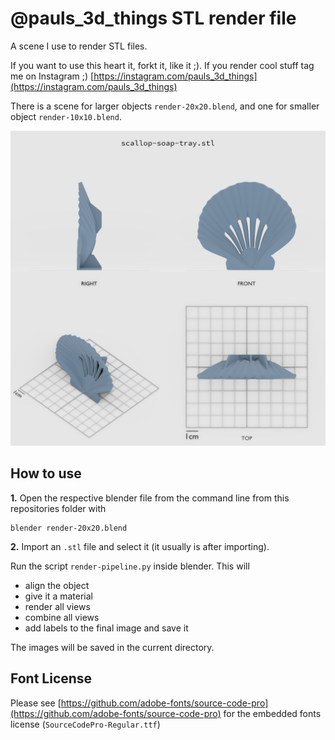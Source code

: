 # @pauls_3d_things STL render file
A scene I use to render STL files.

If you want to use this heart it, forkt it, like it ;). If you render cool stuff tag me on Instagram ;) [https://instagram.com/pauls_3d_things](https://instagram.com/pauls_3d_things)

There is a scene for larger objects `render-20x20.blend`, and one for smaller object `render-10x10.blend`.

![render-10x10.blend](./result.png)


## How to use

**1.** Open the respective blender file from the command line from this repositories folder with

```
blender render-20x20.blend
```

**2.** Import an `.stl` file and select it (it usually is after importing).

Run the script `render-pipeline.py` inside blender. This will

- align the object
- give it a material
- render all views
- combine all views
- add labels to the final image and save it

The images will be saved in the current directory.

## Font License

Please see [https://github.com/adobe-fonts/source-code-pro](https://github.com/adobe-fonts/source-code-pro) for the embedded fonts license (`SourceCodePro-Regular.ttf`)